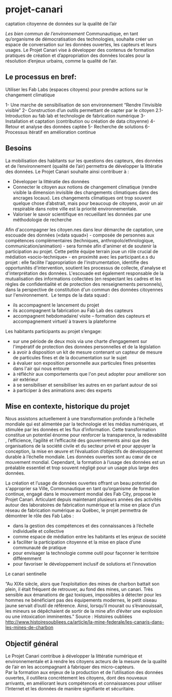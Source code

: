 # projet-canari
captation citoyenne de données sur la qualité de l’air


_Les bien commun de l’environnement_
Communautique, en tant qu’organisme de démocratisation des technologies, souhaite créer un espace de conversation sur les données ouvertes, les capteurs et leurs usages. Le Projet Canari vise à développer des contenus de formation pratiques de création et d’appropriation des données locales pour la résolution d’enjeux urbains, comme la qualité de l’air.  

## Le processus en bref:  
Utiliser les Fab Labs (espaces citoyens) pour prendre actions sur le changement climatique

1- Une marche de sensibilisation de son environnement  “Rendre l’invisible visible”
2- Construction d’un outils permettant de capter par le citoyen
  2.1- Introduction au fab lab et technologie de fabrication numérique
3- Installation et captation (contribution ou création de data citoyenne)
4- Retour et analyse des données captée
5- Recherche de solutions
6- Processus itératif en amélioration continue  

## Besoins  
La mobilisation des habitants sur les questions des capteurs, des données et de l’environnement (qualité de l’air) permettra de développer la littératie des données.
Le Projet Canari souhaite ainsi contribuer à :
* Développer la littératie des données
* Connecter le citoyen aux notions de changement climatique (rendre visible la dimension invisible des changements climatiques dans des ancrages locaux). Les changements climatiques ont trop souvent quelque chose d’abstrait, mais pour beaucoup de citoyens, avoir un air respirable dans notre ville est la priorité environnementale.
* Valoriser le savoir scientifique en recueillant les données par une méthodologie de recherche  

Afin d'accompagner les citoyen.nes dans leur démarche de captation, une escouade des données («data squad») - composée de personnes aux compétences complémentaires (techniques, anthropolo/ethnologique, communication/animation) - sera formée afin d'animer et de soutenir la participation au projet. Cette petite équipe terrain joue un rôle crucial de médiation «socio-technique» - en proximité avec les participant.e.s du projet : elle facilite l'appropriation de l'instrumentation, identifie des opportunités d'intervention, soutient les processus de collecte, d'analyse et d'interprétation des données. L'escouade est également responsable de la mutualisation des informations collectées (en respectant les cadres et les règles de confidentialité et de protection des renseignements personnels), dans la perspective de constitution d'un commun des données citoyennes sur l'environnement.
﻿
Le temps de la data squad :
* ils accompagnent le lancement du projet
* ils accompagnent la fabrication au Fab Lab des capteurs
* accompagnent hebdomadaire/ visite – formation des capteurs et accompagnement virtuel/ à travers la plateforme



Les habitants participants au projet s’engage:
* sur une période de deux mois via une charte d’engagement sur l'impératif de protection des données personnelles et de la législation
* à avoir à disposition un kit de mesure contenant un capteur de mesure de particules fines et de la documentation sur le sujet
* à évaluer son exposition personnelle aux particules fines présentes dans l'air qui nous entoure
* à réfléchir aux comportements que l'on peut adopter pour améliorer son air extérieur
* à se sensibiliser et sensibiliser les autres en en parlant autour de soi
* à participer à des animations avec des experts

## Mise en contexte, historique du projet
Nous assistons actuellement à une transformation profonde à l’échelle mondiale qui est alimentée par la technologie et les médias numériques, et stimulée par les données et les flux d’information. Cette transformation constitue un potentiel énorme pour renforcer la transparence, la redevabilité , l’efficience, l’agilité et l’efficacité des gouvernements ainsi que des organisations de la société civile et du secteur privé et pour appuyer la conception, la mise en œuvre et l’évaluation d’objectifs de développement durable à l’échelle mondiale. Les données ouvertes sont au cœur de ce mouvement mondial. Cependant, la formation à l’usage des données est un préalable essentiel et trop souvent négligé pour un usage plus large des données.

La création et l’usage de données ouvertes offrant un beau potentiel de s'approprier sa Ville, Communautique en tant qu’organisme de formation continue, engagé dans le mouvement mondial des Fab City, propose le Projet Canari. Articulant depuis maintenant plusieurs années des activités autour des laboratoires de fabrication numérique et la mise en place d’un réseau de fabrication numérique au Québec, le projet permettra de démontrer le rôle des Fab Labs :
* dans la gestion des compétences et des connaissances à l’échelle individuelle et collective
* comme espace de médiation entre les habitants et les enjeux de société
* à faciliter la participation citoyenne et la mise en place d’une communauté de pratique
* pour envisager la technologie comme outil pour façonner le territoire différemment
* pour favoriser le développement inclusif de solutions et l’innovation

Le canari sentinelle

“Au XIXe siècle, alors que l’exploitation des mines de charbon battait son plein, il était fréquent de retrouver, au fond des mines, un canari. Très sensible aux émanations de gaz toxiques, impossibles à détecter pour les hommes ne bénéficiant pas des équipements modernes, le petit oiseau jaune servait d’outil de référence. Ainsi, lorsqu’il mourait ou s’évanouissait, les mineurs se dépêchaient de sortir de la mine afin d’éviter une explosion ou une intoxication imminentes.” Source : Histoires oubliées http://www.histoiresoubliees.ca/article/la-mine-federale/les-canaris-dans-les-mines-de-charbon﻿

## Objectif général
Le Projet Canari contribue à développer la littératie numérique et environnementale et à rendre les citoyens acteurs de la mesure de la qualité de l’air en les accompagnant à fabriquer des micro-capteurs.  
Par la formation aux enjeux de la production et de l’utilisation des données ouvertes, il outillera concrètement les citoyens, dont des nouveaux arrivants, en améliorant leurs compétences et connaissances pour utiliser l’Internet et les données de manière signifiante et sécuritaire.
